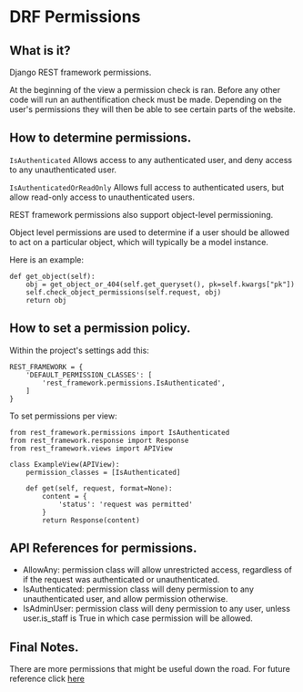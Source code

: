 # DRF Permissions

## What is it?

Django REST framework permissions.

At the beginning of the view a permission check is ran. Before any other code will run an authentification check must be made. Depending on the user's permissions they will then be able to see certain parts of the website.

## How to determine permissions.

``` IsAuthenticated ``` Allows access to any authenticated user, and deny access to any unauthenticated user.

``` IsAuthenticatedOrReadOnly ``` Allows full access to authenticated users, but allow read-only access to unauthenticated users.

REST framework permissions also support object-level permissioning. 

Object level permissions are used to determine if a user should be allowed to act on a particular object, which will typically be a model instance.

Here is an example:

```
def get_object(self):
    obj = get_object_or_404(self.get_queryset(), pk=self.kwargs["pk"])
    self.check_object_permissions(self.request, obj)
    return obj
```

## How to set a permission policy.

Within the project's settings add this:
```
REST_FRAMEWORK = {
    'DEFAULT_PERMISSION_CLASSES': [
        'rest_framework.permissions.IsAuthenticated',
    ]
}
```

To set permissions per view:

```
from rest_framework.permissions import IsAuthenticated
from rest_framework.response import Response
from rest_framework.views import APIView

class ExampleView(APIView):
    permission_classes = [IsAuthenticated]

    def get(self, request, format=None):
        content = {
            'status': 'request was permitted'
        }
        return Response(content)
```

## API References for permissions.

- AllowAny: permission class will allow unrestricted access, regardless of if the request was authenticated or unauthenticated.
- IsAuthenticated: permission class will deny permission to any unauthenticated user, and allow permission otherwise.
- IsAdminUser: permission class will deny permission to any user, unless user.is_staff is True in which case permission will be allowed.

## Final Notes.

There are more permissions that might be useful down the road. For future reference click [here](https://www.django-rest-framework.org/api-guide/permissions/)

